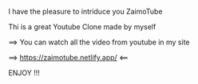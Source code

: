 I have the pleasure to intriduce you ZaimoTube 

Thi is a great Youtube Clone made by myself  

==> You can watch all the video from youtube in my site

==>  https://zaimotube.netlify.app/  <==

ENJOY !!!
